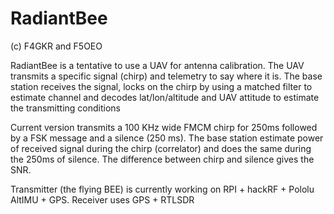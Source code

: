 # RadiantBee
(c) F4GKR and F5OEO

RadiantBee is a tentative to use a UAV for antenna calibration. The UAV transmits a specific signal (chirp) and telemetry to say where it is. The base station receives the signal, locks on the chirp by using a matched filter to estimate channel and decodes lat/lon/altitude and UAV attitude to estimate the transmitting conditions

Current version transmits a 100 KHz wide FMCM chirp for 250ms followed by a FSK message and a silence (250 ms).
The base station estimate power of received signal during the chirp (correlator) and does the same during the 250ms of silence. The difference between chirp and silence gives the SNR.

Transmitter (the flying BEE) is currently working on RPI + hackRF + Pololu AltIMU + GPS.
Receiver uses GPS + RTLSDR
